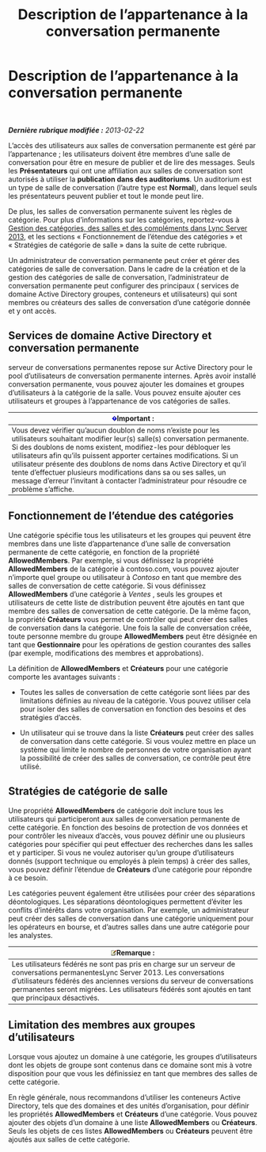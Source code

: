 ﻿---
title: Description de l’appartenance à la conversation permanente
TOCTitle: Description de l’appartenance à la conversation permanente
ms:assetid: 900392d6-6e9f-4dae-93d6-39d7474409ef
ms:mtpsurl: https://technet.microsoft.com/fr-fr/library/Gg398730(v=OCS.15)
ms:contentKeyID: 49298065
ms.date: 05/20/2016
mtps_version: v=OCS.15
ms.translationtype: HT
---

# Description de l’appartenance à la conversation permanente

 

_**Dernière rubrique modifiée :** 2013-02-22_

L’accès des utilisateurs aux salles de conversation permanente est géré par l’appartenance ; les utilisateurs doivent être membres d’une salle de conversation pour être en mesure de publier et de lire des messages. Seuls les **Présentateurs** qui ont une affiliation aux salles de conversation sont autorisés à utiliser la **publication dans des auditoriums**. Un auditorium est un type de salle de conversation (l’autre type est **Normal**), dans lequel seuls les présentateurs peuvent publier et tout le monde peut lire.

De plus, les salles de conversation permanente suivent les règles de catégorie. Pour plus d’informations sur les catégories, reportez-vous à [Gestion des catégories, des salles et des compléments dans Lync Server 2013](lync-server-2013-managing-categories-rooms-and-add-ins.md), et les sections « Fonctionnement de l’étendue des catégories » et « Stratégies de catégorie de salle » dans la suite de cette rubrique.

Un administrateur de conversation permanente peut créer et gérer des catégories de salle de conversation. Dans le cadre de la création et de la gestion des catégories de salle de conversation, l’administrateur de conversation permanente peut configurer des principaux ( services de domaine Active Directory groupes, conteneurs et utilisateurs) qui sont membres ou créateurs des salles de conversation d’une catégorie donnée et y ont accès.

## Services de domaine Active Directory et conversation permanente

serveur de conversations permanentes repose sur Active Directory pour le pool d’utilisateurs de conversation permanente internes. Après avoir installé conversation permanente, vous pouvez ajouter les domaines et groupes d’utilisateurs à la catégorie de la salle. Vous pouvez ensuite ajouter ces utilisateurs et groupes à l’appartenance de vos catégories de salles.

<table>
<thead>
<tr class="header">
<th><img src="images/Gg425917.important(OCS.15).gif" title="important" alt="important" />Important :</th>
</tr>
</thead>
<tbody>
<tr class="odd">
<td>Vous devez vérifier qu’aucun doublon de noms n’existe pour les utilisateurs souhaitant modifier leur(s) salle(s) conversation permanente. Si des doublons de noms existent, modifiez-les pour débloquer les utilisateurs afin qu’ils puissent apporter certaines modifications. Si un utilisateur présente des doublons de noms dans Active Directory et qu’il tente d’effectuer plusieurs modifications dans sa ou ses salles, un message d’erreur l’invitant à contacter l’administrateur pour résoudre ce problème s’affiche.</td>
</tr>
</tbody>
</table>


## Fonctionnement de l’étendue des catégories

Une catégorie spécifie tous les utilisateurs et les groupes qui peuvent être membres dans une liste d’appartenance d’une salle de conversation permanente de cette catégorie, en fonction de la propriété **AllowedMembers**. Par exemple, si vous définissez la propriété **AllowedMembers** de la catégorie à contoso.com, vous pouvez ajouter n’importe quel groupe ou utilisateur à *Contoso* en tant que membre des salles de conversation de cette catégorie. Si vous définissez **AllowedMembers** d’une catégorie à *Ventes* , seuls les groupes et utilisateurs de cette liste de distribution peuvent être ajoutés en tant que membre des salles de conversation de cette catégorie. De la même façon, la propriété **Créateurs** vous permet de contrôler qui peut créer des salles de conversation dans la catégorie. Une fois la salle de conversation créée, toute personne membre du groupe **AllowedMembers** peut être désignée en tant que **Gestionnaire** pour les opérations de gestion courantes des salles (par exemple, modifications des membres et approbations).

La définition de **AllowedMembers** et **Créateurs** pour une catégorie comporte les avantages suivants :

  - Toutes les salles de conversation de cette catégorie sont liées par des limitations définies au niveau de la catégorie. Vous pouvez utiliser cela pour isoler des salles de conversation en fonction des besoins et des stratégies d’accès.

  - Un utilisateur qui se trouve dans la liste **Créateurs** peut créer des salles de conversation dans cette catégorie. Si vous voulez mettre en place un système qui limite le nombre de personnes de votre organisation ayant la possibilité de créer des salles de conversation, ce contrôle peut être utilisé.

## Stratégies de catégorie de salle

Une propriété **AllowedMembers** de catégorie doit inclure tous les utilisateurs qui participeront aux salles de conversation permanente de cette catégorie. En fonction des besoins de protection de vos données et pour contrôler les niveaux d’accès, vous pouvez définir une ou plusieurs catégories pour spécifier qui peut effectuer des recherches dans les salles et y participer. Si vous ne voulez autoriser qu’un groupe d’utilisateurs donnés (support technique ou employés à plein temps) à créer des salles, vous pouvez définir l’étendue de **Créateurs** d’une catégorie pour répondre à ce besoin.

Les catégories peuvent également être utilisées pour créer des séparations déontologiques. Les séparations déontologiques permettent d’éviter les conflits d’intérêts dans votre organisation. Par exemple, un administrateur peut créer des salles de conversation dans une catégorie uniquement pour les opérateurs en bourse, et d’autres salles dans une autre catégorie pour les analystes.

<table>
<thead>
<tr class="header">
<th><img src="images/Gg398920.note(OCS.15).gif" title="note" alt="note" />Remarque :</th>
</tr>
</thead>
<tbody>
<tr class="odd">
<td>Les utilisateurs fédérés ne sont pas pris en charge sur un serveur de conversations permanentesLync Server 2013. Les conversations d’utilisateurs fédérés des anciennes versions du serveur de conversations permanentes seront migrées. Les utilisateurs fédérés sont ajoutés en tant que principaux désactivés.</td>
</tr>
</tbody>
</table>


## Limitation des membres aux groupes d’utilisateurs

Lorsque vous ajoutez un domaine à une catégorie, les groupes d’utilisateurs dont les objets de groupe sont contenus dans ce domaine sont mis à votre disposition pour que vous les définissiez en tant que membres des salles de cette catégorie.

En règle générale, nous recommandons d’utiliser les conteneurs Active Directory, tels que des domaines et des unités d’organisation, pour définir les propriétés **AllowedMembers** et **Créateurs** d’une catégorie. Vous pouvez ajouter des objets d’un domaine à une liste **AllowedMembers** ou **Créateurs**. Seuls les objets de ces listes **AllowedMembers** ou **Créateurs** peuvent être ajoutés aux salles de cette catégorie.

